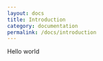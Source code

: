 ```yaml
---
layout: docs
title: Introduction
category: documentation
permalink: /docs/introduction
---
```


Hello world
